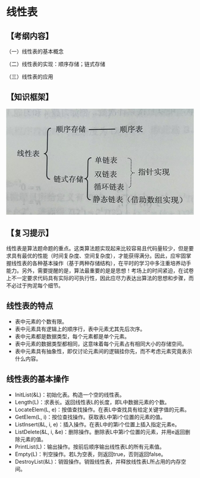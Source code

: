 # 线性表  

## 【考纲内容】  
（一）线性表的基本概念  

（二）线性表的实现：顺序存储；链式存储  

（三）线性表的应用  

## 【知识框架】  

![图片](/assets/线性表.png)

## 【复习提示】  
  线性表是算法题命题的重点。这类算法题实现起来比较容易且代码量较少，但是要求具有最优的性能（时间复杂度、空间复杂度），才能获得满分。因此，应牢固掌握线性表的各种基本操作（基于两种存储结构），在平时的学习中多注重培养动手能力。另外，需要提醒的是，算法最重要的是是思想！考场上的时间紧迫，在试卷上不一定要求代码具有实际的可执行性，因此应尽力表达出算法的思想和步骤，而不必过于拘泥每个细节。  

## 线性表的特点  

  * 表中元素的个数有限。  
  * 表中元素具有逻辑上的顺序行，表中元素尤其先后次序。  
  * 表中元素都是数据类型，每个元素都是单个元素。  
  * 表中元素的数据类型都相同，这意味着每个元素占有相同大小的存储空间。  
  * 表中元素具有抽象性，即仅讨论元素间的逻辑挂你先，而不考虑元素究竟表示什么内容。

## 线性表的基本操作  

  - InitList(&L)：初始化表。构造一个空的线性表。  
  - Length(L)：求表长。返回线性表L的长度，即L中数据元素的个数。  
  - LocateElem(L, e)：按值查找操作。在表L中查找具有给定关键字值的元素。  
  - GetElem(L, i)：按位查找操作。获取表L中第i个位置的元素的值。  
  - ListInsert(&L, i, e)：插入操作。在表L中的第i个位置上插入指定元素e。  
  - ListDelete(&L, i, &e)：删除操作。删除表L中第i个位置的元素，并用e返回删除元素的值。  
  - PrintList(L)：输出操作。按前后顺序输出线性表L的所有元素值。  
  - Empty(L)：判空操作。若L为空表，则返回true，否则返回false。  
  - DestroyList(&L)：销毁操作。销毁线性表，并释放线性表L所占用的内存空间。  
